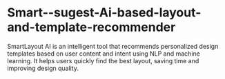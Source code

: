 # Smart--sugest-Ai-based-layout-and-template-recommender
SmartLayout AI is an intelligent tool that recommends personalized design templates based on user content and intent using NLP and machine learning. It helps users quickly find the best layout, saving time and improving design quality.
